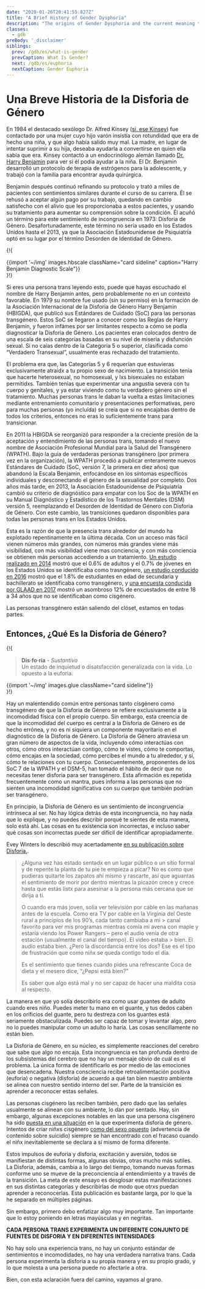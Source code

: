 ```yaml
---
date: "2020-01-26T20:41:55.827Z"
title: "A Brief History of Gender Dysphoria"
description: "The origins of Gender Dysphoria and the current meaning today."
classes:
  - gdb
preBody: '_disclaimer'
siblings:
  prev: /gdb/es/what-is-gender
  prevCaption: What Is Gender?
  next: /gdb/es/euphoria
  nextCaption: Gender Euphoria
---
```


# Una Breve Historia de la Disforia de Género

En 1984 el destacado sexólogo Dr. Alfred Kinsey ([sí, ese Kinsey](https://en.wikipedia.org/wiki/Alfred_Kinsey)) fue contactado por una mujer cuyo hijo varón insistía con rotundidad que era de hecho una niña, y que algo había salido muy mal. La madre, en lugar de intentar suprimir a su hija, deseaba ayudarla a convertirse en quien ella sabía que era. Kinsey contactó a un endocrinólogo alemán llamado [Dr. Harry Benjamin](https://en.wikipedia.org/wiki/Harry_Benjamin) para ver si él podía ayudar a la niña. El Dr. Benjamin desarrolló un protocolo de terapia de estrógenos para la adolescente, y trabajó con la familia para encontrar ayuda quirúrgica.

Benjamin después continuó refinando su protocolo y trató a miles de pacientes con sentimientos similares durante el curso de su carrera. Él se rehusó a aceptar algún pago por su trabajo, quedando en cambio satisfecho con el alivio que les proporcionaba a estos pacientes, y usando su tratamiento para aumentar su comprensión sobre la condición. Él acuñó un término para este sentimiento de incongruencia en 1973: Disforia de Género. Desafortunadamente, este término no sería usado en los Estados Unidos hasta el 2013, ya que la Asociación Estadounidense de Psiquiatría optó en su lugar por el término Desorden de Identidad de Género.

{!{ <div class="gutter">{{import '~/img' images.hbscale className="card sideline" caption="Harry Benjamin Diagnostic Scale"}}</div> }!}

Si eres una persona trans leyendo esto, puede que hayas escuchado el nombre de Harry Benjamin antes, pero probablemente no en un contexto favorable. En 1979 su nombre fue usado (sin su permiso) en la formación de la Asociación Internacional de la Disforia de Género Harry Benjamin (HBIGDA), que publicó sus Estándares de Cuidado (SoC) para las personas transgénero. Estos SoC se llegaron a conocer como las Reglas de Harry Benjamin, y fueron infámes por ser limitantes respecto a cómo se podía diagnosticar la Disforia de Género. Los pacientes eran colocados dentro de una escala de seis categorías basadas en su nivel de miseria y disfunción sexual. Si no caías dentro de la Categoría 5 o superior, clasificada como “Verdadero Transexual”, usualmente eras rechazado del tratamiento.

El problema era que, las Categorías 5 y 6 requerían que estuvieras exclusivamente atraídx a tu propio sexo de nacimiento. La transición tenía que hacerte heterosexual, no homosexual, y lxs bisexuales no estaban permitidxs. También tenías que experimentar una angustia severa con tu cuerpo y genitales, y ya estar viviendo como tu verdadero género sin el tratamiento. Muchas personas trans le daban la vuelta a estas limitaciones mediante entrenamiento comunitario y presentaciones performativas, pero para muchas personas (yo incluída) se creía que si no encajabas dentro de todos los criterios, entonces no eras lo suficientemente trans para transicionar.

En 2011 la HBIGDA se reorganizó para responder a la creciente presión de la aceptación y entendimiento de las personas trans, tomando el nuevo nombre de Asociación Profesional Mundial para la Salud del Transgénero (WPATH). Bajo la guía de verdaderas personas transgénero (por primera vez en la organización), la WPATH procedió a publicar enteramente nuevos Estándares de Cuidado (SoC, versión 7, la primera en diez años) que abandonó la Escala Benjamin, enfocándose en los síntomas específicos individuales y desconectando el género de la sexualidad por completo. Dos años más tarde, en 2013, la Asociación Estadounidense de Psiquiatría cambió su criterio de diagnóstico para empatar con los Soc de la WPATH en su Manual Diagnóstico y Estadístico de los Trastornos Mentales (DSM) versión 5, reemplazando el Desorden de Identidad de Género con Disforia de Género. Con este cambio, las transiciones quedaron disponibles para todas las personas trans en los Estados Unidos.

Esta es la razón de que la presencia trans alrededor del mundo ha explotado repentinamente en la última década. Con un acceso más fácil vienen números más grandes, con números más grandes viene más visibilidad, con más visibilidad viene mas conciencia, y con más conciencia se obtienen más personas accediendo a un tratamiento. [Un estudio realizado en 2014](https://williamsinstitute.law.ucla.edu/wp-content/uploads/TransAgeReport.pdf) mostró que el 0.6% de adultos y el 0.7% de jóvenes en los Estados Unidos se identificaba como trasngénero, [un estudio conducido en 2016](https://www.cdc.gov/mmwr/volumes/68/wr/mm6803a3.htm) mostró que el 1.8% de estudiantes en edad de secundaria y bachillerato se identificaba como transgénero, y [una encuesta conducida por GLAAD en 2017](https://www.glaad.org/files/aa/2017_GLAAD_Accelerating_Acceptance.pdf) mostró un asombroso 12% de encuestados de entre 18 a 34 años que no se identificaban como cisgénero.

Las personas transgénero están saliendo del clóset, estamos en todas partes.

## Entonces, ¿Qué Es la Disforia de Género?

{!{
<div class="gutter">
  <blockquote>
    <strong>Dis·fo·ria</strong> - <em>Sustantivo</em><br>
    Un estado de inquietud o disatsfacción generalizada con la vida. Lo opuesto a la euforia.
  </blockquote>
  {{import '~/img' images.glue className="card sideline"}}
</div>
}!}

Hay un malentendido común entre personas tanto cisgénero como transgénero de que la Disforia de Género se refiere exclusivamente a la incomodidad física con el propio cuerpo. Sin embargo, esta creencia de que la incomodidad del cuerpo es central a la Disforia de Género es de hecho errónea, y no es ni siquiera un componente mayoritario en el diagnóstico de la Disforia de Género. La Disforia de Género atraviesa un gran número de aspectos de la vida, incluyendo cómo interactúas con otros, cómo otros interactúan contigo, cómo te vistes, cómo te comportas, cómo encajas en la sociedad, cómo percibes el mundo a tu alrededor, y sí, cómo te relaciones con tu cuerpo. Consecuentemente, proponentes de los SoC 7 de la WPATH y el DSM-5, han tomado el hábito de decir que no necesitas tener disforia para ser transgénero. Esta afirmación es repetida frecuentemente como un mantra, pues informa a las personas que no sienten una incomodidad significativa con su cuerpo que también podrían ser transgénero.

En principio, la Disforia de Género es un sentimiento de incongruencia intrínseca al ser. No hay lógica detrás de esta incongruencia, no hay nada que lo explique, y no puedes describir porqué te sientes de esta manera, solo está ahí. Las cosas en tu existencia son incorrectas, e incluso saber qué cosas son incorrectas puede ser difícil de identificar apropiadamente.

Evey Winters lo describió muy acertadamente [en su publicación sobre Disforia.](https://eveywinters.com/2019/10/14/on-dysphoria-before-enduring-and-after/).

> ¿Alguna vez has estado sentadx en un lugar público o un sitio formal y de repente la planta de tu pie te empieza a picar? No es como que pudieras quitarte los zapatos ahí mismo y rascarte, así que aguantas el sentimiento de morir por dentro mientras la picazón crece y crece hasta que estás listx para asesinar a la persona más cercana que se dirija a ti.
>
> O cuando era más joven, solía ver televisión por cable en las mañanas antes de la escuela. Como era TV por cable en la Virginia del Oeste rural a principios de los 90’s, cada tanto cambiaba a mi > canal favorito para ver mis programas mientras comía mi avena con maple y estaría viendo los Power Rangers – pero el audio venía de otra estación (usualmente el canal del tiempo). El video estaba > bien. El audio estaba bien. ¿Pero la discordancia entre los dos? Ese es el tipo de frustración que como niñx se queda contigo todo el día.
>
> Es el sentimiento que tienes cuando pides una refrescante Coca de dieta y el mesero dice, “¿Pepsi está bien?"
>
> Es saber que algo está mal y no ser capaz de hacer una maldita cosa al respecto.

La manera en que yo solía describirlo era como usar guantes de adulto cuando eres niño. Puedes meter tu mano en el guante, y tus dedos caben en los orificios del guante, pero tu destreza con los guantes está seriamente obstaculizada. Puedes ser capaz de tomar y levantar algo, pero no lo puedes manipular como un adulto lo haría. Las cosas sencillamente no están bien.

La Disforia de Género, en su núcleo, es simplemente reacciones del cerebro que sabe que algo no encaja. Esta incongruencia es tan profunda dentro de los subsistemas del cerebro que no hay un mensaje obvio de cuál es el problema. La única forma de identificarlo es por medio de las emociones que desencadena. Nuestra consciencia recibe retroalimentación positiva (euforia) o negativa (disforia) de acuerdo a qué tan bien nuestro ambiente se alinea con nuestro sentido interno del ser. Parte de la transición es aprender a reconocer estas señales.

Las personas cisgénero las reciben también, pero dado que las señales usualmente se alinean con su ambiente, lo dan por sentado. Hay, sin embargo, algunas excepciones notables en las que una persona cisgénero ha sido [puesta en una situación](https://www.teenvogue.com/story/maisie-williams-arya-stark-game-of-thrones-affected-her-body-image) en la que experimenta disforia de género. Intentos de criar niñxs cisgénero [como del sexo opuesto](https://www.nytimes.com/2004/05/12/us/david-reimer-38-subject-of-the-john-joan-case.html) (advertencia de contenido sobre suicidio) siempre se han encontrado con el fracaso cuando el niñx inevitablemente se declara a sí mismo de forma diferente.

Estos impulsos de euforia y disforia, excitación y aversión, todos se manifiestan de distintas formas, algunas obvias, otras mucho más sutiles. La Disforia, además, cambia a lo largo del tiempo, tomando nuevas formas conforme uno se mueve de la preconciencia al entendimiento y a través de la transición. La meta de este ensayo es desglosar estas manifestaciones en sus distintas categorías y describirlas de modo que otrxs puedan aprender a reconocerlas. Esta publicación es bastante larga, por lo que la he separado en múltiples páginas.

Sin embargo, primero debo enfatizar algo muy importante. Tan importante que lo estoy poniendo en letras mayúsculas y en negritas.

**CADA PERSONA TRANS EXPERIMENTA UN DIFERENTE CONJUNTO DE FUENTES DE DISFORIA Y EN DIFERENTES INTENSIDADES**

No hay solo una experiencia trans, no hay un conjunto estándar de sentimientos e incomodidades, no hay una verdadera narrativa trans. Cada persona experimenta la disforia a su propia manera y en su propio grado, y lo que molesta a una persona puede no afectarle a otra.

Bien, con esta aclaración fuera del camino, vayamos al grano.
